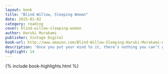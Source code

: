 ```yaml
---
layout: book
title: "Blind Willow, Sleeping Woman"
date: 2015-01-02
category: reading
cover: blind-willow-sleeping-woman
author: Haruki Murakami
publisher: Vintage Digital
book-url: http://www.amazon.com/Blind-Willow-Sleeping-Haruki-Murakami-ebook/dp/B005TKBZSC/
description: 'Once you put your mind to it, there’s nothing you can’t get rid of. And once you start tossing things out, you find yourself wanting to get rid of everything.'
highlight: 14
---
```


{% include book-highlights.html %}
